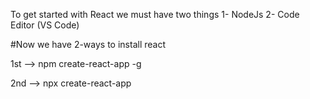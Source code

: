 To get started with React we must have two things 
1- NodeJs
2- Code Editor (VS Code)

#Now we have 2-ways to install react

1st -->  npm create-react-app <project-name> -g

2nd --> npx create-react-app <project-name>

